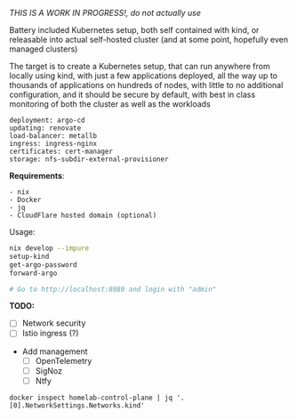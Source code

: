 _THIS IS A WORK IN PROGRESS!, do not actually use_

Battery included Kubernetes setup, both self contained with kind, or releasable into actual self-hosted cluster (and at some point, hopefully even managed clusters)

The target is to create a Kubernetes setup, that can run anywhere from locally using kind, with just a few applications deployed, all the way up to thousands of applications on hundreds of nodes, with little to no additional configuration, and it should be secure by default, with best in class monitoring of both the cluster as well as the workloads

```
deployment: argo-cd
updating: renovate
load-balancer: metallb
ingress: ingress-nginx
certificates: cert-manager
storage: nfs-subdir-external-provisioner
```

**Requirements**:

```
- nix
- Docker
- jq
- CloudFlare hosted domain (optional)
```

Usage:

```bash
nix develop --impure
setup-kind
get-argo-password
forward-argo

# Go to http://localhost:8080 and login with "admin"
```

**TODO:**

- [ ] Network security
- [ ] Istio ingress (?)
- Add management
  - [ ] OpenTelemetry
  - [ ] SigNoz
  - [ ] Ntfy

```
docker inspect homelab-control-plane | jq '.[0].NetworkSettings.Networks.kind'
```
